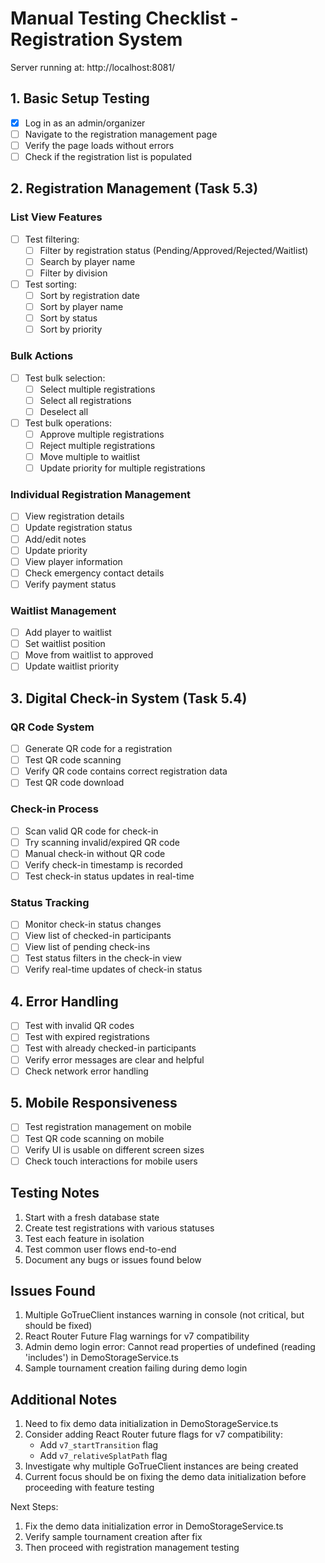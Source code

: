 # Manual Testing Checklist - Registration System

Server running at: http://localhost:8081/

## 1. Basic Setup Testing
- [X] Log in as an admin/organizer
- [ ] Navigate to the registration management page
- [ ] Verify the page loads without errors
- [ ] Check if the registration list is populated

## 2. Registration Management (Task 5.3)
### List View Features
- [ ] Test filtering:
  - [ ] Filter by registration status (Pending/Approved/Rejected/Waitlist)
  - [ ] Search by player name
  - [ ] Filter by division
- [ ] Test sorting:
  - [ ] Sort by registration date
  - [ ] Sort by player name
  - [ ] Sort by status
  - [ ] Sort by priority

### Bulk Actions
- [ ] Test bulk selection:
  - [ ] Select multiple registrations
  - [ ] Select all registrations
  - [ ] Deselect all
- [ ] Test bulk operations:
  - [ ] Approve multiple registrations
  - [ ] Reject multiple registrations
  - [ ] Move multiple to waitlist
  - [ ] Update priority for multiple registrations

### Individual Registration Management
- [ ] View registration details
- [ ] Update registration status
- [ ] Add/edit notes
- [ ] Update priority
- [ ] View player information
- [ ] Check emergency contact details
- [ ] Verify payment status

### Waitlist Management
- [ ] Add player to waitlist
- [ ] Set waitlist position
- [ ] Move from waitlist to approved
- [ ] Update waitlist priority

## 3. Digital Check-in System (Task 5.4)
### QR Code System
- [ ] Generate QR code for a registration
- [ ] Test QR code scanning
- [ ] Verify QR code contains correct registration data
- [ ] Test QR code download

### Check-in Process
- [ ] Scan valid QR code for check-in
- [ ] Try scanning invalid/expired QR code
- [ ] Manual check-in without QR code
- [ ] Verify check-in timestamp is recorded
- [ ] Test check-in status updates in real-time

### Status Tracking
- [ ] Monitor check-in status changes
- [ ] View list of checked-in participants
- [ ] View list of pending check-ins
- [ ] Test status filters in the check-in view
- [ ] Verify real-time updates of check-in status

## 4. Error Handling
- [ ] Test with invalid QR codes
- [ ] Test with expired registrations
- [ ] Test with already checked-in participants
- [ ] Verify error messages are clear and helpful
- [ ] Check network error handling

## 5. Mobile Responsiveness
- [ ] Test registration management on mobile
- [ ] Test QR code scanning on mobile
- [ ] Verify UI is usable on different screen sizes
- [ ] Check touch interactions for mobile users

## Testing Notes
1. Start with a fresh database state
2. Create test registrations with various statuses
3. Test each feature in isolation
4. Test common user flows end-to-end
5. Document any bugs or issues found below

## Issues Found
<!-- Add any bugs or issues discovered during testing here -->
1. Multiple GoTrueClient instances warning in console (not critical, but should be fixed)
2. React Router Future Flag warnings for v7 compatibility
3. Admin demo login error: Cannot read properties of undefined (reading 'includes') in DemoStorageService.ts
4. Sample tournament creation failing during demo login

## Additional Notes
<!-- Add any additional observations or suggestions here -->
1. Need to fix demo data initialization in DemoStorageService.ts
2. Consider adding React Router future flags for v7 compatibility:
   - Add `v7_startTransition` flag
   - Add `v7_relativeSplatPath` flag
3. Investigate why multiple GoTrueClient instances are being created
4. Current focus should be on fixing the demo data initialization before proceeding with feature testing

Next Steps:
1. Fix the demo data initialization error in DemoStorageService.ts
2. Verify sample tournament creation after fix
3. Then proceed with registration management testing 